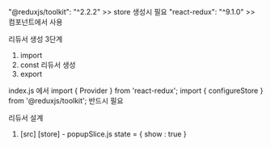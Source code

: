 "@reduxjs/toolkit": "^2.2.2"   >> store 생성시 필요
"react-redux": "^9.1.0"        >> 컴포넌트에서 사용 

리듀서 생성 3단계
1. import
2. const 리듀서 생성
3. export

index.js 에서
import { Provider } from 'react-redux';
import { configureStore } from '@reduxjs/toolkit';
반드시 필요


리듀서 설계
1. [src]
        [store]
            - popupSlice.js
                state = { show : true }